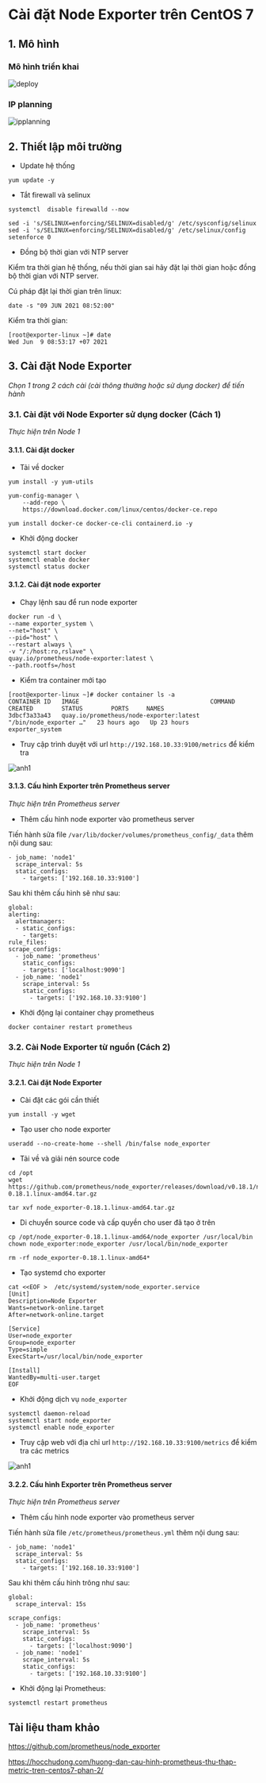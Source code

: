 # Cài đặt Node Exporter trên CentOS 7

## 1. Mô hình 

### Mô hình triển khai 

![deploy](./images/trienkhai.png)

### IP planning 

![ipplanning](./images/ipplanning.png)

## 2. Thiết lập môi trường

- Update hệ thống

```
yum update -y
```
 
- Tắt firewall và selinux

```
systemctl  disable firewalld --now
```

```
sed -i 's/SELINUX=enforcing/SELINUX=disabled/g' /etc/sysconfig/selinux
sed -i 's/SELINUX=enforcing/SELINUX=disabled/g' /etc/selinux/config
setenforce 0
```

- Đồng bộ thời gian với NTP server

Kiểm tra thời gian hệ thống, nếu thời gian sai hãy đặt lại thời gian hoặc đồng bộ thời gian với NTP server.

Cú pháp đặt lại thời gian trên linux:

```
date -s "09 JUN 2021 08:52:00"
```

Kiểm tra thời gian:

```
[root@exporter-linux ~]# date
Wed Jun  9 08:53:17 +07 2021
```

## 3. Cài đặt Node Exporter

*Chọn 1 trong 2 cách cài (cài thông thường hoặc sử dụng docker) để tiến hành*

### 3.1. Cài đặt với Node Exporter sử dụng docker (Cách 1)

*Thực hiện trên Node 1*

#### 3.1.1. Cài đặt docker 

- Tải về docker 

```
yum install -y yum-utils
```

```
yum-config-manager \
    --add-repo \
    https://download.docker.com/linux/centos/docker-ce.repo
```

```
yum install docker-ce docker-ce-cli containerd.io -y
```

-  Khởi động docker

```
systemctl start docker
systemctl enable docker
systemctl status docker
```

#### 3.1.2. Cài đặt node exporter

- Chạy lệnh sau để run node exporter

```
docker run -d \
--name exporter_system \
--net="host" \
--pid="host" \
--restart always \
-v "/:/host:ro,rslave" \
quay.io/prometheus/node-exporter:latest \
--path.rootfs=/host
```

- Kiểm tra container mới tạo

```
[root@exporter-linux ~]# docker container ls -a
CONTAINER ID   IMAGE                                     COMMAND                  CREATED        STATUS        PORTS     NAMES
3dbcf3a33a43   quay.io/prometheus/node-exporter:latest   "/bin/node_exporter …"   23 hours ago   Up 23 hours             exporter_system
```

- Truy cập trình duyệt với url `http://192.168.10.33:9100/metrics` để kiểm tra

![anh1](./images/exporter1.png)

#### 3.1.3. Cấu hình Exporter trên Prometheus server

*Thực hiện trên Prometheus server*

- Thêm cấu hình node exporter vào prometheus server

Tiến hành sửa file `/var/lib/docker/volumes/prometheus_config/_data` thêm nội dung sau:

```
- job_name: 'node1'
  scrape_interval: 5s
  static_configs:
    - targets: ['192.168.10.33:9100']
```

Sau khi thêm cấu hình sẽ như sau:

```
global:
alerting:
  alertmanagers:
  - static_configs:
    - targets:
rule_files:
scrape_configs:
  - job_name: 'prometheus'
    static_configs:
    - targets: ['localhost:9090']
  - job_name: 'node1'
    scrape_interval: 5s
    static_configs:
      - targets: ['192.168.10.33:9100']
```

- Khởi động lại container chạy prometheus 

```
docker container restart prometheus
```

### 3.2. Cài Node Exporter từ nguồn (Cách 2)

*Thực hiện trên Node 1*

#### 3.2.1. Cài đặt Node Exporter

-  Cài đặt các gói cần thiết

```
yum install -y wget
```

- Tạo user cho node exporter

```
useradd --no-create-home --shell /bin/false node_exporter
```

- Tải về và giải nén source code

```
cd /opt
wget https://github.com/prometheus/node_exporter/releases/download/v0.18.1/node_exporter-0.18.1.linux-amd64.tar.gz

tar xvf node_exporter-0.18.1.linux-amd64.tar.gz
```

- Di chuyển source code và cấp quyền cho user đã tạo ở trên

```
cp /opt/node_exporter-0.18.1.linux-amd64/node_exporter /usr/local/bin
chown node_exporter:node_exporter /usr/local/bin/node_exporter

rm -rf node_exporter-0.18.1.linux-amd64*
```

- Tạo systemd cho exporter

```
cat <<EOF >  /etc/systemd/system/node_exporter.service
[Unit]
Description=Node Exporter
Wants=network-online.target
After=network-online.target

[Service]
User=node_exporter
Group=node_exporter
Type=simple
ExecStart=/usr/local/bin/node_exporter

[Install]
WantedBy=multi-user.target
EOF
```

- Khởi động dịch vụ `node_exporter`

```
systemctl daemon-reload
systemctl start node_exporter
systemctl enable node_exporter
```

- Truy cập web với địa chỉ url `http://192.168.10.33:9100/metrics`  để kiểm tra các metrics

![anh1](./images/exporter1.png)


#### 3.2.2. Cấu hình Exporter trên Prometheus server

*Thực hiện trên Prometheus server*

- Thêm cấu hình node exporter vào prometheus server

Tiến hành sửa file `/etc/prometheus/prometheus.yml` thêm nội dung sau:

```
- job_name: 'node1'
  scrape_interval: 5s
  static_configs:
    - targets: ['192.168.10.33:9100']
```

Sau khi thêm cấu hình trông như sau:

```
global:
  scrape_interval: 15s

scrape_configs:
  - job_name: 'prometheus'
    scrape_interval: 5s
    static_configs:
      - targets: ['localhost:9090']
  - job_name: 'node1'
    scrape_interval: 5s
    static_configs:
      - targets: ['192.168.10.33:9100']
```

- Khởi động lại Prometheus:

```
systemctl restart prometheus
```

## Tài liệu tham khảo

https://github.com/prometheus/node_exporter

https://hocchudong.com/huong-dan-cau-hinh-prometheus-thu-thap-metric-tren-centos7-phan-2/